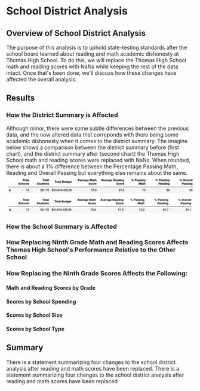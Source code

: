 # School District Analysis

## Overview of School District Analysis
The purpose of this analysis is to uphold state-testing standards after the school board learned about reading and math academic dishonesty at Thomas High School. To do this, we will replace the Thomas High School math and reading scores with NaNs while keeping the rest of the data intact. Once that's been done, we'll discuss how these changes have affected the overall analysis. 

## Results

### How the District Summary is Affected
Although minor, there were some subtle differences between the previous data, and the now altered data that correponds with there being some academic dishonesty when it comes to the district summary. The imagine below shows a comparison between the district summary before (first chart), and the district summary after (second chart) the Thomas High School math and reading scores were replaced with NaNs. When rounded, there is about a 1% difference between the Percentage Passing Math, Reading and Overall Passing but everything else remains about the same. 
![This is an image](https://github.com/belennlopezvega/School_District_Analysis/blob/main/PyCitySchools_DistrictSummary.png)

### How the School Summary is Affected

### How Replacing Ninth Grade Math and Reading Scores Affects Thomas High School's Performance Relative to the Other School

### How Replacing the Ninth Grade Scores Affects the Following:
#### Math and Reading Scores by Grade
#### Scores by School Spending
#### Scores by School Size
#### Scores by School Type

 
## Summary

There is a statement summarizing four changes to the school district analysis after reading and math scores have been replaced. There is a statement summarizing four changes to the school district analysis after reading and math scores have been replaced
